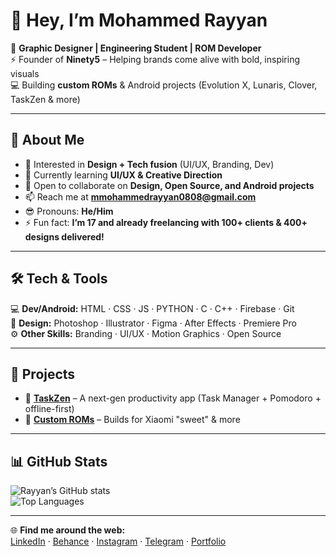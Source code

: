 # 👋 Hey, I’m Mohammed Rayyan  

🎨 **Graphic Designer | Engineering Student | ROM Developer**  
⚡ Founder of **Ninety5** – Helping brands come alive with bold, inspiring visuals  
💻 Building **custom ROMs** & Android projects (Evolution X, Lunaris, Clover, TaskZen & more)  

---

## 🌟 About Me
- 👀 Interested in **Design + Tech fusion** (UI/UX, Branding, Dev)  
- 🌱 Currently learning **UI/UX & Creative Direction**  
- 🤝 Open to collaborate on **Design, Open Source, and Android projects**  
- 📫 Reach me at **mmohammedrayyan0808@gmail.com**  
- 😎 Pronouns: **He/Him**  
- ⚡ Fun fact: **I’m 17 and already freelancing with 100+ clients & 400+ designs delivered!**  

---

## 🛠️ Tech & Tools
💻 **Dev/Android:** HTML · CSS · JS · PYTHON · C · C++ · Firebase · Git  
🎨 **Design:** Photoshop · Illustrator · Figma · After Effects · Premiere Pro  
⚙️ **Other Skills:** Branding · UI/UX · Motion Graphics · Open Source  

---

## 🚀 Projects
- 🔹 [**TaskZen**](#) – A next-gen productivity app (Task Manager + Pomodoro + offline-first)  
- 🔹 [**Custom ROMs**](https://sourceforge.net/projects/juninzo/) – Builds for Xiaomi "sweet" & more  
---

## 📊 GitHub Stats
![Rayyan’s GitHub stats](https://github-readme-stats.vercel.app/api?username=Rayyan-x95&show_icons=true&theme=radical)  
![Top Languages](https://github-readme-stats.vercel.app/api/top-langs/?username=Rayyan-x95&layout=compact&theme=radical)  

---

🌐 **Find me around the web:**  
[LinkedIn](https://www.linkedin.com/in/mohammed-rayyan1948) · [Behance](https://behance.net/mmohammedrayyan) · [Instagram](https://instagram.com/Rayyan.x95) · [Telegram](t.me/rayyan_x95) · [Portfolio](https://rayyan-x95.github.io/)
